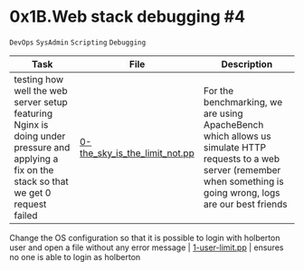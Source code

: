 # 0x1B.Web stack debugging #4
``DevOps`` ``SysAdmin`` ``Scripting`` ``Debugging``

| Task | File | Description |
|------|------|-------------|
testing how well the web server setup featuring Nginx is doing under pressure and applying a fix on the stack so that we get 0 request failed | [0-the_sky_is_the_limit_not.pp](./0-the_sky_is_the_limit_not.pp) | For the benchmarking, we are using ApacheBench which allows us simulate HTTP requests to a web server (remember when something is going wrong, logs are our best friends

Change the OS configuration so that it is possible to login with holberton user and open a file without any error message | [1-user-limit.pp](./1-user-limit.pp) | ensures no one is able to login as holberton
